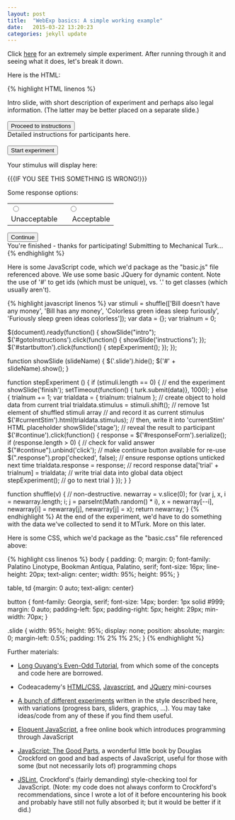 ```yaml
---
layout: post
title:  "WebExp basics: A simple working example"
date:   2015-03-22 13:20:23
categories: jekyll update
---
```


Click [here](http://danlassiter.github.io/websites/basic.html) for an extremely simple experiment. After running through it and seeing what it does, let's break it down.

Here is the HTML:

{% highlight HTML linenos %}
<html>
<head>
<title>Basic experiment</title>
<script type="text/javascript" src="jquery-1.7.1.min.js"></script>
<script type="text/javascript" src="mmturkey.0.5.js"></script> 
<script type="text/javascript" src="basic.js"></script>
<link rel="stylesheet" href="basic.css"></link>
</head>
<body>

<div class='slide' id='intro'>
Intro slide, with short description of experiment and perhaps also legal information. (The latter may be better placed on a separate slide.)
<br><br>
<button type='button' id='gotoInstructions'>Proceed to instructions</button>
</div>

<div class='slide' id='instructions'>
Detailed instructions for participants here.
<br><br>
<button type='button' id='startbutton'>Start experiment</button>
</div>

<div class='slide' id='stage'>
<p>Your stimulus will display here:</p>
<span id='currentStim'>{{{IF YOU SEE THIS SOMETHING IS WRONG!}}}</span>
<br>
<p>Some response options:</p>
<form id='responseForm'>
<table>
<tr>
<td><input type='radio' class='response' name='response' id='unacceptable' value='unacceptable' /></td>
<td><input type='radio' class='response' name='response' id='acceptable' value='acceptable' /></td>
</tr>
<tr>
<td><label for='v1'>Unacceptable&nbsp;&nbsp;</label></td>
<td><label for='v2'>&nbsp;&nbsp;Acceptable</label></td>
</tr>
</table>
</form>
<button type='button' id='continue'>Continue</button>
</div>

<div class='slide' id='finish'>
You're finished - thanks for participating! Submitting to Mechanical Turk...
</div>
</body>
</html>
{% endhighlight %}

Here is some JavaScript code, which we'd package as the "basic.js" file referenced above. We use some basic JQuery for dynamic content. Note the use of '#' to get ids (which must be unique), vs. '.' to get classes (which usually aren't).

{% highlight javascript linenos %}
var stimuli = shuffle(['Bill doesn\'t have any money', 
                        'Bill has any money', 
                        'Colorless green ideas sleep furiously', 
                        'Furiously sleep green ideas colorless']);
var data = {}; 
var trialnum = 0;

$(document).ready(function() {
    showSlide("intro");
    $('#gotoInstructions').click(function() {
        showSlide('instructions');
    });
    $('#startbutton').click(function() {
        stepExperiment();
    });
});

function showSlide (slideName) {
    $('.slide').hide();
    $('#' + slideName).show();
}

function stepExperiment () {
    if (stimuli.length == 0) { // end the experiment
        showSlide('finish');
        setTimeout(function() { turk.submit(data)}, 1000);
    } else { 
        trialnum += 1;
        var trialdata = {
            trialnum: trialnum
        };
            // create object to hold data from current trial
        trialdata.stimulus = stimuli.shift(); 
            // remove 1st element of shuffled stimuli array
            // and record it as current stimulus
        $('#currentStim').html(trialdata.stimulus);
            // then, write it into 'currentStim' HTML placeholder
        showSlide('stage'); 
            // reveal the result to participant
        $('#continue').click(function() {
            response = $('#responseForm').serialize();
            if (response.length > 0) { 
                    // check for valid answer
                $("#continue").unbind('click');
                    // make continue button available for re-use 
                $(".response").prop('checked', false);
                    // ensure response options unticked next time
                trialdata.response = response;
                    // record response
                data['trial' + trialnum] = trialdata;
                    // write trial data into global data object
                stepExperiment();
                    // go to next trial
            }
        });
    }
}

function shuffle(v) { // non-destructive.
    newarray = v.slice(0);
    for (var j, x, i = newarray.length; i; j = parseInt(Math.random() * i), x = newarray[--i], newarray[i] = newarray[j], newarray[j] = x);
    return newarray;
}
{% endhighlight %}
At the end of the experiment, we'd have to do something with the data we've collected to send it to MTurk. More on this later.

Here is some CSS, which we'd package as the "basic.css" file referenced above:

{% highlight css linenos %}
body {
    padding: 0;
    margin: 0;
    font-family: Palatino Linotype, Bookman Antiqua, Palatino, serif;
    font-size: 16px;
    line-height: 20px;
    text-align: center;
    width: 95%;
    height: 95%;
}

table, td {margin: 0 auto; text-align: center}

button {
    font-family: Georgia, serif; 
    font-size: 14px;
    border: 1px solid #999;
    margin: 0 auto;
    padding-left: 5px;
    padding-right: 5px;
    height: 29px;
    min-width: 70px;
}

.slide {
    width: 95%;
    height: 95%;
    display: none;
    position: absolute;
    margin: 0;
    margin-left: 0.5%;
    padding: 1% 2% 1% 2%;
}
{% endhighlight %}

Further materials:

* [Long Ouyang's Even-Odd Tutorial](http://longouyang.github.io/even-odd/docs/even-odd.html), from which some of the concepts and code here are borrowed.

* Codeacademy's [HTML/CSS](http://www.codecademy.com/en/tracks/web), [Javascript](http://www.codecademy.com/tracks/javascript), and [JQuery](http://www.codecademy.com/en/tracks/jquery) mini-courses 

* [A bunch of different experiments](http://web.stanford.edu/~danlass/experiment/) written in the style described here, with variations (progress bars, sliders, graphics, ...). You may take ideas/code from any of these if you find them useful.

* [Eloquent JavaScript](http://eloquentjavascript.net/), a free online book which introduces programming through JavaScript

* [JavaScript: The Good Parts](http://shop.oreilly.com/product/9780596517748.do), a wonderful little book by Douglas Crockford on good and bad aspects of JavaScript, useful for those with some (but not necessarily lots of) programming chops

* [JSLint](http://www.jslint.com/), Crockford's (fairly demanding) style-checking tool for JavaScript. (Note: my code does not always conform to Crockford's recommendations, since I wrote a lot of it before encountering his book and probably have still not fully absorbed it; but it would be better if it did.)
